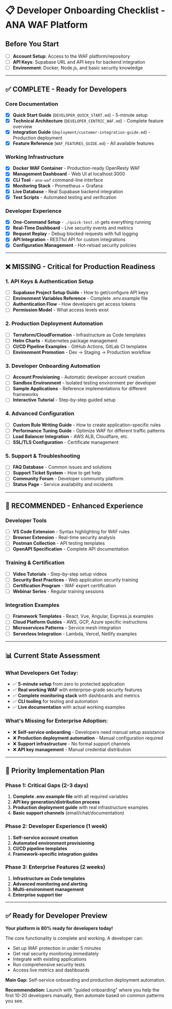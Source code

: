 # 📋 Developer Onboarding Checklist - ANA WAF Platform

## Before You Start
- [ ] **Account Setup**: Access to the WAF platform/repository
- [ ] **API Keys**: Supabase URL and API keys for backend integration
- [ ] **Environment**: Docker, Node.js, and basic security knowledge

---

## ✅ **COMPLETE - Ready for Developers**

### Core Documentation
- [x] **Quick Start Guide** (`DEVELOPER_QUICK_START.md`) - 5-minute setup
- [x] **Technical Architecture** (`DEVELOPER_CENTRIC_WAF.md`) - Complete feature overview
- [x] **Integration Guide** (`deployment/customer-integration-guide.md`) - Production deployment
- [x] **Feature Reference** (`WAF_FEATURES_GUIDE.md`) - All available features

### Working Infrastructure  
- [x] **Docker WAF Container** - Production-ready OpenResty WAF
- [x] **Management Dashboard** - Web UI at localhost:3000
- [x] **CLI Tool** - `ana-waf` command-line interface
- [x] **Monitoring Stack** - Prometheus + Grafana
- [x] **Live Database** - Real Supabase backend integration
- [x] **Test Scripts** - Automated testing and verification

### Developer Experience
- [x] **One-Command Setup** - `./quick-test.sh` gets everything running
- [x] **Real-Time Dashboard** - Live security events and metrics
- [x] **Request Replay** - Debug blocked requests with full logging
- [x] **API Integration** - RESTful API for custom integrations
- [x] **Configuration Management** - Hot-reload security policies

---

## ❌ **MISSING - Critical for Production Readiness**

### 1. **API Keys & Authentication Setup**
- [ ] **Supabase Project Setup Guide** - How to get/configure API keys
- [ ] **Environment Variables Reference** - Complete .env.example file
- [ ] **Authentication Flow** - How developers get access tokens
- [ ] **Permission Model** - What access levels exist

### 2. **Production Deployment Automation**
- [ ] **Terraform/CloudFormation** - Infrastructure as Code templates
- [ ] **Helm Charts** - Kubernetes package management
- [ ] **CI/CD Pipeline Examples** - GitHub Actions, GitLab CI templates
- [ ] **Environment Promotion** - Dev → Staging → Production workflow

### 3. **Developer Onboarding Automation**
- [ ] **Account Provisioning** - Automatic developer account creation
- [ ] **Sandbox Environment** - Isolated testing environment per developer
- [ ] **Sample Applications** - Reference implementations for different frameworks
- [ ] **Interactive Tutorial** - Step-by-step guided setup

### 4. **Advanced Configuration**
- [ ] **Custom Rule Writing Guide** - How to create application-specific rules
- [ ] **Performance Tuning Guide** - Optimize WAF for different traffic patterns  
- [ ] **Load Balancer Integration** - AWS ALB, Cloudflare, etc.
- [ ] **SSL/TLS Configuration** - Certificate management

### 5. **Support & Troubleshooting**
- [ ] **FAQ Database** - Common issues and solutions
- [ ] **Support Ticket System** - How to get help
- [ ] **Community Forum** - Developer community platform
- [ ] **Status Page** - Service availability and incidents

---

## 🚀 **RECOMMENDED - Enhanced Experience**

### Developer Tools
- [ ] **VS Code Extension** - Syntax highlighting for WAF rules
- [ ] **Browser Extension** - Real-time security analysis
- [ ] **Postman Collection** - API testing templates
- [ ] **OpenAPI Specification** - Complete API documentation

### Training & Certification  
- [ ] **Video Tutorials** - Step-by-step setup videos
- [ ] **Security Best Practices** - Web application security training
- [ ] **Certification Program** - WAF expert certification
- [ ] **Webinar Series** - Regular training sessions

### Integration Examples
- [ ] **Framework Templates** - React, Vue, Angular, Express.js examples
- [ ] **Cloud Platform Guides** - AWS, GCP, Azure specific instructions
- [ ] **Microservices Patterns** - Service mesh integration
- [ ] **Serverless Integration** - Lambda, Vercel, Netlify examples

---

## 📊 **Current State Assessment**

### What Developers Get Today:
- ✅ **5-minute setup** from zero to protected application
- ✅ **Real working WAF** with enterprise-grade security features  
- ✅ **Complete monitoring stack** with dashboards and metrics
- ✅ **CLI tooling** for testing and automation
- ✅ **Live documentation** with actual working examples

### What's Missing for Enterprise Adoption:
- ❌ **Self-service onboarding** - Developers need manual setup assistance
- ❌ **Production deployment automation** - Manual configuration required
- ❌ **Support infrastructure** - No formal support channels
- ❌ **API key management** - Manual credential distribution

---

## 🎯 **Priority Implementation Plan**

### Phase 1: Critical Gaps (2-3 days)
1. **Complete .env.example file** with all required variables
2. **API key generation/distribution process** 
3. **Production deployment guide** with real infrastructure examples
4. **Basic support channels** (email/chat/documentation)

### Phase 2: Developer Experience (1 week)
1. **Self-service account creation** 
2. **Automated environment provisioning**
3. **CI/CD pipeline templates**  
4. **Framework-specific integration guides**

### Phase 3: Enterprise Features (2 weeks)
1. **Infrastructure as Code templates**
2. **Advanced monitoring and alerting**
3. **Multi-environment management** 
4. **Enterprise support tier**

---

## ✅ **Ready for Developer Preview**

**Your platform is 80% ready for developers today!** 

The core functionality is complete and working. A developer can:
- Set up WAF protection in under 5 minutes
- Get real security monitoring immediately
- Integrate with existing applications
- Run comprehensive security tests
- Access live metrics and dashboards

**Main Gap:** Self-service onboarding and production deployment automation.

**Recommendation:** Launch with "guided onboarding" where you help the first 10-20 developers manually, then automate based on common patterns you see.